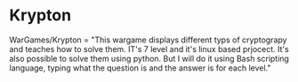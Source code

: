 # Krypton
WarGames/Krypton = 
"This wargame displays different typs of cryptograpy and teaches how to solve them. IT's 7 level and it's linux based prjocect. 
It's also possible to solve them using python. But I will do it using Bash scripting
language, typing what the question is and the answer is for each level."